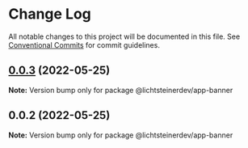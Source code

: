 # Change Log

All notable changes to this project will be documented in this file.
See [Conventional Commits](https://conventionalcommits.org) for commit guidelines.

## [0.0.3](https://github.com/css-ch/poc-lerna-and-ui-lib/compare/@lichtsteinerdev/app-banner@0.0.2...@lichtsteinerdev/app-banner@0.0.3) (2022-05-25)

**Note:** Version bump only for package @lichtsteinerdev/app-banner





## 0.0.2 (2022-05-25)

**Note:** Version bump only for package @lichtsteinerdev/app-banner
